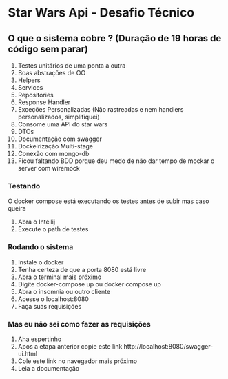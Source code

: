 # Star Wars Api - Desafio Técnico

## O que o sistema cobre ? (Duração de 19 horas de código sem parar)
1. Testes unitários de uma ponta a outra
2. Boas abstrações de OO
3. Helpers
4. Services
5. Repositories
6. Response Handler
7. Exceções Personalizadas (Não rastreadas e nem handlers personalizados, simplifiquei)
8. Consome uma API do star wars
9. DTOs
10. Documentação com swagger
11. Dockeirização Multi-stage
12. Conexão com mongo-db
13. Ficou faltando BDD porque deu medo de não dar tempo de mockar o server com wiremock 

### Testando
O docker compose está executando os testes antes de subir mas caso queira
1. Abra o Intellij
2. Execute o path de testes

### Rodando o sistema
1. Instale o docker
2. Tenha certeza de que a porta 8080 está livre
3. Abra o terminal mais próximo
4. Digite docker-compose up ou docker compose up
5. Abra o insomnia ou outro cliente
6. Acesse o localhost:8080
7. Faça suas requisições


### Mas eu não sei como fazer as requisições
1. Aha espertinho
2. Após a etapa anterior copie este link http://localhost:8080/swagger-ui.html
3. Cole este link no navegador mais próximo
4. Leia a documentação
